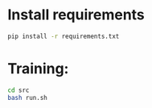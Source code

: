 # Install requirements
```bash
pip install -r requirements.txt
```
# Training:
```bash
cd src
bash run.sh
```
